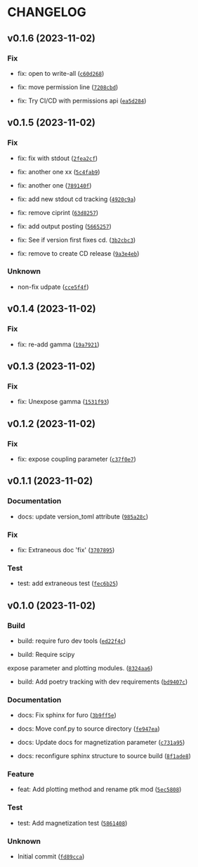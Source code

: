 # CHANGELOG



## v0.1.6 (2023-11-02)

### Fix

* fix: open to write-all ([`c60d268`](https://github.com/rmpark1/plasmatk/commit/c60d268515fd0247443f7ae1d89bc9c380838fdb))

* fix: move permission line ([`7208cbd`](https://github.com/rmpark1/plasmatk/commit/7208cbd1044824c1bf61629c94197febc1be8906))

* fix: Try CI/CD with permissions api ([`ea5d284`](https://github.com/rmpark1/plasmatk/commit/ea5d28456238d29cbe4a415a6b128f17e62cf9bd))


## v0.1.5 (2023-11-02)

### Fix

* fix: fix with stdout ([`2fea2cf`](https://github.com/rmpark1/plasmatk/commit/2fea2cf78e77c0fcf75dce542bfd4f448cfde0d1))

* fix: another one xx ([`5c4fab9`](https://github.com/rmpark1/plasmatk/commit/5c4fab9216d3dbfc20053a430ed54554f7af5f2b))

* fix: another one ([`789140f`](https://github.com/rmpark1/plasmatk/commit/789140f0cc85d760643588bbea9d70b8b379d337))

* fix: add new stdout cd tracking ([`4920c9a`](https://github.com/rmpark1/plasmatk/commit/4920c9afac3654029000d1f4ac5c59592ca6a123))

* fix: remove ciprint ([`63d8257`](https://github.com/rmpark1/plasmatk/commit/63d8257ec12f33ef3c43da4a33e22a852a80edf8))

* fix: add output posting ([`5665257`](https://github.com/rmpark1/plasmatk/commit/56652579657713bbe18a31b64fae529efe23378a))

* fix: See if version first fixes cd. ([`3b2cbc3`](https://github.com/rmpark1/plasmatk/commit/3b2cbc30bbb9e2945568c29f6670c651cca67ab9))

* fix: remove to create CD release ([`9a3e4eb`](https://github.com/rmpark1/plasmatk/commit/9a3e4ebce31aa83dd480340514424f0f1adf8eda))

### Unknown

* non-fix udpate ([`cce5f4f`](https://github.com/rmpark1/plasmatk/commit/cce5f4fd30afa90c3f8d4166a721ee38e5f6e19c))


## v0.1.4 (2023-11-02)

### Fix

* fix: re-add gamma ([`19a7921`](https://github.com/rmpark1/plasmatk/commit/19a7921f327454603f8641016e12b31e8ab4b04e))


## v0.1.3 (2023-11-02)

### Fix

* fix: Unexpose gamma ([`1531f93`](https://github.com/rmpark1/plasmatk/commit/1531f939548b07b42f410ac148fd76d5fd4acf73))


## v0.1.2 (2023-11-02)

### Fix

* fix: expose coupling parameter ([`c37f0e7`](https://github.com/rmpark1/plasmatk/commit/c37f0e7f1461aa698809a68aea55a89d7347ccae))


## v0.1.1 (2023-11-02)

### Documentation

* docs: update version_toml attribute ([`985a28c`](https://github.com/rmpark1/plasmatk/commit/985a28cba71f2ed22ea6dd0b4af83ace11d989bd))

### Fix

* fix: Extraneous doc &#39;fix&#39; ([`3707895`](https://github.com/rmpark1/plasmatk/commit/3707895861a892cc0c39b157c5563802adbaf107))

### Test

* test: add extraneous test ([`fec6b25`](https://github.com/rmpark1/plasmatk/commit/fec6b2501906e3b5d2d7edc870f75788d0f68513))


## v0.1.0 (2023-11-02)

### Build

* build: require furo dev tools ([`ed22f4c`](https://github.com/rmpark1/plasmatk/commit/ed22f4cae4fa9f2cbdd536988eb11d7b2c640a4b))

* build: Require scipy

expose parameter and plotting modules. ([`8324aa6`](https://github.com/rmpark1/plasmatk/commit/8324aa61b6738ca135fda74df2a367cbfbe4db87))

* build: Add poetry tracking with dev requirements ([`bd9407c`](https://github.com/rmpark1/plasmatk/commit/bd9407c57a91329bd1e90f90a33a35f81ae08e35))

### Documentation

* docs: Fix sphinx for furo ([`3b9ff5e`](https://github.com/rmpark1/plasmatk/commit/3b9ff5e02e3c7d1f020cbf6fabe0fe14d0d771cf))

* docs: Move conf.py to source directory ([`fe947ea`](https://github.com/rmpark1/plasmatk/commit/fe947ea3529a1941e600dfcbfa94ab85826761fd))

* docs: Update docs for magnetization parameter ([`c731a95`](https://github.com/rmpark1/plasmatk/commit/c731a951beca86ae71d097eda80eaa61193c6d91))

* docs: reconfigure sphinx structure to source build ([`8f1ade8`](https://github.com/rmpark1/plasmatk/commit/8f1ade80a79226103b44045575066e3cc5d09da4))

### Feature

* feat: Add plotting method and rename ptk mod ([`5ec5808`](https://github.com/rmpark1/plasmatk/commit/5ec5808c1b492069aef85f3f37289d5ac0b2100b))

### Test

* test: Add magnetization test ([`5861408`](https://github.com/rmpark1/plasmatk/commit/5861408e9a1dcf0e09e4e2c2694aebc4e9563160))

### Unknown

* Initial commit ([`fd89cca`](https://github.com/rmpark1/plasmatk/commit/fd89ccad036dde85efaad42926c4cb2c6b4d36dc))
